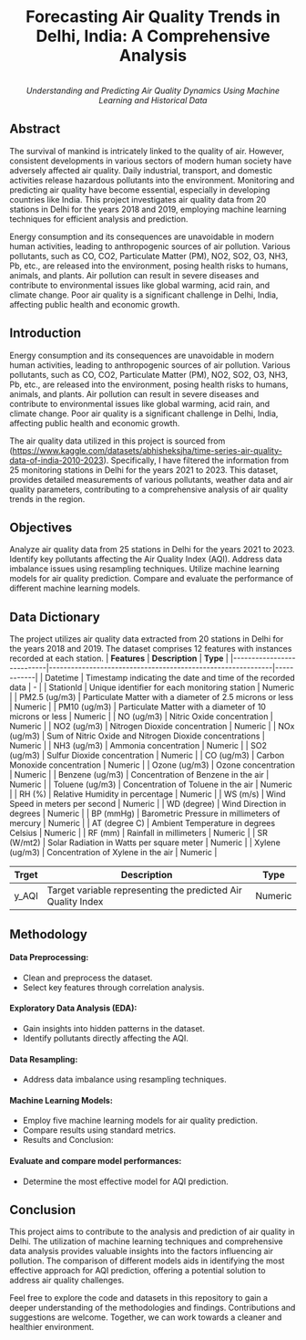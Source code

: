 <h1 align="center">Forecasting Air Quality Trends in Delhi, India: A Comprehensive Analysis</h1>
<p align="center">
  <br>
  <em>Understanding and Predicting Air Quality Dynamics Using Machine Learning and Historical Data</em>
  <br>
</p>

## **Abstract**
The survival of mankind is intricately linked to the quality of air. However, consistent developments in various sectors of modern human society have adversely affected air quality. Daily industrial, transport, and domestic activities release hazardous pollutants into the environment. Monitoring and predicting air quality have become essential, especially in developing countries like India. This project investigates air quality data from 20 stations in Delhi for the years 2018 and 2019, employing machine learning techniques for efficient analysis and prediction.

Energy consumption and its consequences are unavoidable in modern human activities, leading to anthropogenic sources of air pollution. Various pollutants, such as CO, CO2, Particulate Matter (PM), NO2, SO2, O3, NH3, Pb, etc., are released into the environment, posing health risks to humans, animals, and plants. Air pollution can result in severe diseases and contribute to environmental issues like global warming, acid rain, and climate change. Poor air quality is a significant challenge in Delhi, India, affecting public health and economic growth.

## Introduction

Energy consumption and its consequences are unavoidable in modern human activities, leading to anthropogenic sources of air pollution. Various pollutants, such as CO, CO2, Particulate Matter (PM), NO2, SO2, O3, NH3, Pb, etc., are released into the environment, posing health risks to humans, animals, and plants. Air pollution can result in severe diseases and contribute to environmental issues like global warming, acid rain, and climate change. Poor air quality is a significant challenge in Delhi, India, affecting public health and economic growth.

The air quality data utilized in this project is sourced from (https://www.kaggle.com/datasets/abhisheksjha/time-series-air-quality-data-of-india-2010-2023). Specifically, I have filtered the information from 25 monitoring stations in Delhi for the years 2021 to 2023. This dataset, provides detailed measurements of various pollutants, weather data and air quality parameters, contributing to a comprehensive analysis of air quality trends in the region.


## Objectives
Analyze air quality data from 25 stations in Delhi for the years 2021 to 2023.
Identify key pollutants affecting the Air Quality Index (AQI).
Address data imbalance issues using resampling techniques.
Utilize machine learning models for air quality prediction.
Compare and evaluate the performance of different machine learning models.

## Data Dictionary
The project utilizes air quality data extracted from 20 stations in Delhi for the years 2018 and 2019. The dataset comprises 12 features with instances recorded at each station.
| **Features**              | **Description**                                             | **Type**   |
|---------------------------|-------------------------------------------------------------|------------|
| Datetime                  | Timestamp indicating the date and time of the recorded data | -          |
| StationId                 | Unique identifier for each monitoring station               | Numeric    |
| PM2.5 (ug/m3)             | Particulate Matter with a diameter of 2.5 microns or less   | Numeric    |
| PM10 (ug/m3)              | Particulate Matter with a diameter of 10 microns or less   | Numeric    |
| NO (ug/m3)                | Nitric Oxide concentration                                  | Numeric    |
| NO2 (ug/m3)               | Nitrogen Dioxide concentration                               | Numeric    |
| NOx (ug/m3)               | Sum of Nitric Oxide and Nitrogen Dioxide concentrations     | Numeric    |
| NH3 (ug/m3)               | Ammonia concentration                                       | Numeric    |
| SO2 (ug/m3)               | Sulfur Dioxide concentration                                | Numeric    |
| CO (ug/m3)                | Carbon Monoxide concentration                               | Numeric    |
| Ozone (ug/m3)             | Ozone concentration                                         | Numeric    |
| Benzene (ug/m3)           | Concentration of Benzene in the air                          | Numeric    |
| Toluene (ug/m3)           | Concentration of Toluene in the air                          | Numeric    |
| RH (%)                    | Relative Humidity in percentage                             | Numeric    |
| WS (m/s)                  | Wind Speed in meters per second                              | Numeric    |
| WD (degree)               | Wind Direction in degrees                                   | Numeric    |
| BP (mmHg)                 | Barometric Pressure in millimeters of mercury               | Numeric    |
| AT (degree C)             | Ambient Temperature in degrees Celsius                      | Numeric    |
| RF (mm)                   | Rainfall in millimeters                                     | Numeric    |
| SR (W/mt2)                | Solar Radiation in Watts per square meter                    | Numeric    |
| Xylene (ug/m3)           | Concentration of Xylene in the air                            | Numeric    |

| **Trget**              | **Description**                                             | **Type**   |
|---------------------------|-------------------------------------------------------------|------------|
| y_AQI                     | Target variable representing the predicted Air Quality Index| Numeric    |


## Methodology

#### Data Preprocessing:

- Clean and preprocess the dataset.
- Select key features through correlation analysis.

#### Exploratory Data Analysis (EDA):

- Gain insights into hidden patterns in the dataset.
- Identify pollutants directly affecting the AQI.

#### Data Resampling:

- Address data imbalance using resampling techniques.

#### Machine Learning Models:

- Employ five machine learning models for air quality prediction.
- Compare results using standard metrics.
- Results and Conclusion:

#### Evaluate and compare model performances:

- Determine the most effective model for AQI prediction.

## Conclusion

This project aims to contribute to the analysis and prediction of air quality in Delhi. The utilization of machine learning techniques and comprehensive data analysis provides valuable insights into the factors influencing air pollution. The comparison of different models aids in identifying the most effective approach for AQI prediction, offering a potential solution to address air quality challenges.

Feel free to explore the code and datasets in this repository to gain a deeper understanding of the methodologies and findings. Contributions and suggestions are welcome. Together, we can work towards a cleaner and healthier environment.

